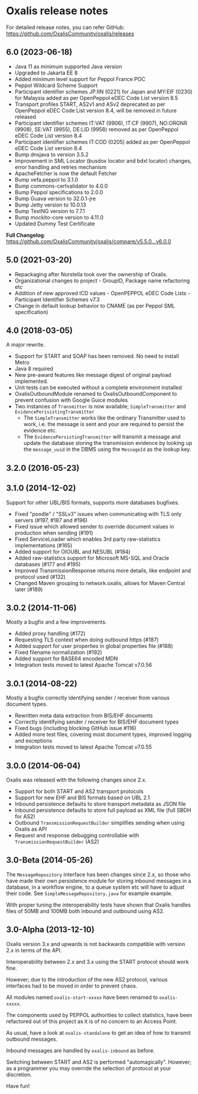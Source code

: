 # Oxalis release notes
For detailed release notes, you can refer GitHub: https://github.com/OxalisCommunity/oxalis/releases 

## 6.0 (2023-06-18)
* Java 11 as minimum supported Java version
* Upgraded to Jakarta EE 8
* Added minimum level support for Peppol France POC
* Peppol Wildcard Scheme Support
* Participant identifier schemes JP:IIN (0221) for Japan and MY:EIF (0230) for Malaysia added as per OpenPeppol eDEC Code List version 8.5
* Transport profiles START, AS2v1 and ASv2 deprecated as per OpenPeppol eDEC Code List version 8.4, will be removed in future released 
* Participant identifier schemes IT:VAT (9906), IT:CF (9907), NO:ORGNR (9908), SE:VAT (9955), DE:LID (9958) removed as per OpenPeppol eDEC Code List version 8.4 
* Participant identifier schemes IT:COD (0205) added as per OpenPeppol eDEC Code List version 8.4 
* Bump dnsjava to version 3.5.2
* Improvement in SML Locator (busdox locator and bdxl locator) changes, error handling and retries mechanism  
* ApacheFetcher is now the default Fetcher 
* Bump vefa.peppol to 3.1.0
* Bump commons-certvalidator to 4.0.0
* Bump Peppol specifications to 2.0.0
* Bump Guava version to 32.0.1-jre 
* Bump Jetty version to 10.0.13
* Bump TestNG version to 7.7.1
* Bump mockito-core version to  4.11.0
* Updated Dummy Test Certificate


**Full Changelog**: https://github.com/OxalisCommunity/oxalis/compare/v5.5.0...v6.0.0

## 5.0 (2021-03-20)
* Repackaging after Norstella took over the ownership of Oxalis. 
* Organizational changes to project - GroupID, Package name refactoring etc
* Addition of new approved ICD values - OpenPEPPOL eDEC Code Lists - Participant Identifier Schemes v7.3
* Change in default lookup behavior to CNAME (as per Peppol SML specification)

## 4.0 (2018-03-05)
A major rewrite.

* Support for START and SOAP has been removed. No need to install Metro
* Java 8 required
* New pre-award features like message digest of original payload implemented.
* Unit tests can be executed without a complete environment installed
* OxalisOutboundModule renamed to OxalisOutboundComponent to prevent confusion with Google Guice modules
* Two instances of `Transmitter` is now available; `SimpleTransmitter` and `EvidencePerisistingTransmitter`
    * The `SimpleTransmitter` works like the ordinary Transmitter used to work, i.e. the message is sent
        and your are required to persist the evidence etc.
    * The `EvidencePersistingTransmitter` will transmit a message and update the database storing the 
      transmission evidence by looking up the `message_uuid` in the DBMS using the `MessageId` as the
       lookup key.

## 3.2.0 (2016-05-23)


## 3.1.0 (2014-12-02)
Support for other UBL/BIS formats, supports more databases bugfixes.

* Fixed "poodle" / "SSLv3" issues when communicating with TLS only servers (#197, #187 and #196)
* Fixed issue which allowed sender to override document values in production when sending (#191)
* Fixed ServiceLoader which enables 3rd party raw-statistics implementations (#165)
* Added support for OIOUBL and NESUBL (#184)
* Added raw-statistics support for Microsoft MS-SQL and Oracle databases (#177 and #195)
* Improved TransmissionResponse returns more details, like endpoint and protocol used (#132)
* Changed Maven grouping to network.oxalis, allows for Maven Central later (#189)

## 3.0.2 (2014-11-06)
Mostly a bugfix and a few improvements.

* Added proxy handling (#172)
* Requesting TLS context when doing outbound https (#187)
* Added support for user properties in global properties file (#188)
* Fixed filename normalization (#192)
* Added support for BASE64 encoded MDN
* Integration tests moved to latest Apache Tomcat v7.0.56


## 3.0.1 (2014-08-22)
Mostly a bugfix correctly identifying sender / receiver from various document types.

* Rewritten meta data extraction from BIS/EHF documents
* Correctly identifying sender / receiver for BIS/EHF document types
* Fixed bugs (including blocking GitHub issue #116)
* Added more test files, covering most document types, improved logging and exceptions
* Integration tests moved to latest Apache Tomcat v7.0.55


## 3.0.0 (2014-06-04)
Oxalis was released with the following changes since 2.x.

* Support for both START and AS2 transport protocols
* Support for new EHF and BIS formats based on UBL 2.1
* Inbound persistence defaults to store transport metadata as JSON file
* Inbound persistence defaults to store full payload as XML file (full SBDH for AS2)
* Outbound `TransmissionRequestBuilder` simplifies sending when using Oxalis as API
* Request and response debugging controllable with `TransmissionRequestBuilder` (AS2)


## 3.0-Beta (2014-05-26)
The `MessageRepository` interface has been changes since 2.x, so those who have made their own persistence
module for storing inbound messages in a database, in a workflow engine, to a queue system etc will have
to adjust their code.  See `SimpleMessageRepository.java` for example example.

With proper tuning the interoperability tests have shown that Oxalis handles files of 50MB and 100MB both
inbound and outbound using AS2.


## 3.0-Alpha (2013-12-10)
Oxalis version 3.x and upwards is not backwards compatible with version 2.x in terms of the API.

Interoperability between 2.x and 3.x using the START protocol should work fine.

However; due to the introduction of the new AS2 protocol, various interfaces had to be moved in order to prevent chaos.

All modules named `oxalis-start-xxxxx` have been renamed to `oxalis-xxxxx`.

The components used by PEPPOL authorities to collect statistics, have been refactored out of this project as it is of no concern to an Access Point.

As usual, have a look at `oxalis-standalone` to get an idea of how to transmit outbound messages.

Inbound messages are handled by `oxalis-inbound` as before.

Switching between START and AS2 is performed "automagically". However; as a programmer you may override the selection of protocol at your discretion.

Have fun!
